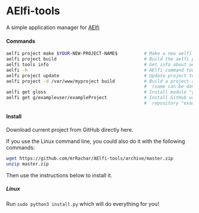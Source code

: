 # AElfi-tools
A simple application manager for [AElfi](https://github.com/mrRachar/AElfi)

#### Commands
```bash
aelfi project make $YOUR-NEW-PROJECT-NAME$          # Make a new aelfi web-app from the latest AElfi version
aelfi project build                                 # Build the aelfi project (in the cwd)
aelfi tools info                                    # Get info about aelfi
aelfi -h                                            # AElfi command tool help
aelfi project update                                # Update project to latest AElfi version
aelfi project -d /var/www/myproject build           # Build a project at the given directory 
                                                    #  (same can be done with make)
aelfi get gloss                                     # Install module "gloss"
aelfi get g/exampleuser/exampleProject              # Install GitHub user "exampleuser"'s
                                                    #  repository "exampleProject" as a module
```

#### Install
Download current project from GitHub directly here.
 
If you use the Linux command line, you could also do it with the following commands:
```bash
wget https://github.com/mrRachar/AElfi-tools/archive/master.zip
unzip master.zip
```

Then use the instructions below to install it.

##### Linux
Run `sudo python3 install.py` which will do everything for you!
